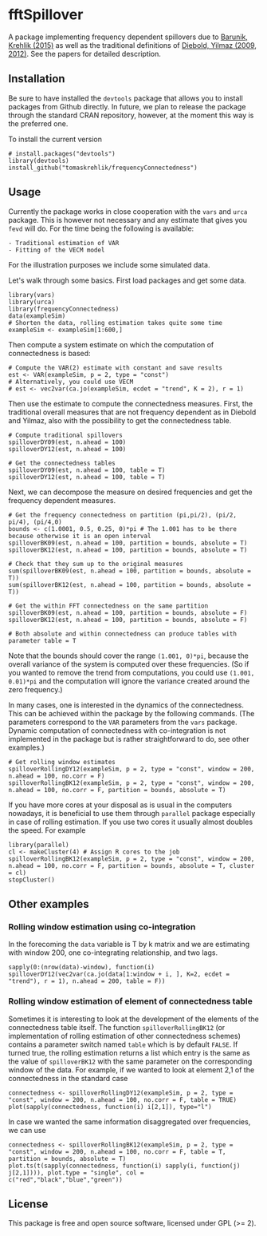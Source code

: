 # fftSpillover


A package implementing frequency dependent spillovers due to [Barunik, Krehlik (2015)][BK2015] as well as the traditional definitions of [Diebold, Yilmaz (2009, 2012)][DY09]. See the papers for detailed description.

## Installation


Be sure to have installed the `devtools` package that allows you to install packages from Github directly. In future, we plan to release the package through the standard CRAN repository, however, at the moment this way is the preferred one.

To install the current version

````{r}
# install.packages("devtools")
library(devtools)
install_github("tomaskrehlik/frequencyConnectedness") 
````

## Usage

Currently the package works in close cooperation with the `vars` and `urca` package. This is however not necessary and any estimate that gives you `fevd` will do. For the time being the following is available:

    - Traditional estimation of VAR
    - Fitting of the VECM model

For the illustration purposes we include some simulated data.

Let's walk through some basics. First load packages and get some data.

````{r}
library(vars)
library(urca)
library(frequencyConnectedness)
data(exampleSim)
# Shorten the data, rolling estimation takes quite some time
exampleSim <- exampleSim[1:600,]
````

Then compute a system estimate on which the computation of connectedness is based:
````{r}
# Compute the VAR(2) estimate with constant and save results
est <- VAR(exampleSim, p = 2, type = "const")
# Alternatively, you could use VECM
# est <- vec2var(ca.jo(exampleSim, ecdet = "trend", K = 2), r = 1)
````

Then use the estimate to compute the connectedness measures.
First, the traditional overall measures that are not frequency dependent as in Diebold and Yilmaz, also with the possibility to get the connectedness table.

````{r}
# Compute traditional spillovers
spilloverDY09(est, n.ahead = 100)
spilloverDY12(est, n.ahead = 100)

# Get the connectedness tables
spilloverDY09(est, n.ahead = 100, table = T)
spilloverDY12(est, n.ahead = 100, table = T)
````

Next, we can decompose the measure on desired frequencies and get the frequency dependent measures.

````{r}
# Get the frequency connectedness on partition (pi,pi/2), (pi/2, pi/4), (pi/4,0)
bounds <- c(1.0001, 0.5, 0.25, 0)*pi # The 1.001 has to be there because otherwise it is an open interval
spilloverBK09(est, n.ahead = 100, partition = bounds, absolute = T)
spilloverBK12(est, n.ahead = 100, partition = bounds, absolute = T)

# Check that they sum up to the original measures
sum(spilloverBK09(est, n.ahead = 100, partition = bounds, absolute = T))
sum(spilloverBK12(est, n.ahead = 100, partition = bounds, absolute = T))

# Get the within FFT connectedness on the same partition
spilloverBK09(est, n.ahead = 100, partition = bounds, absolute = F)
spilloverBK12(est, n.ahead = 100, partition = bounds, absolute = F)

# Both absolute and within connectedness can produce tables with parameter table = T
````
Note that the bounds should cover the range `(1.001, 0)*pi`, because the overall variance of the system is computed over these frequencies. (So if you wanted to remove the trend from computations, you could use `(1.001, 0.01)*pi` and the computation will ignore the variance created around the zero frequency.)

In many cases, one is interested in the dynamics of the connectedness. This can be achieved within the package by the following commands. (The parameters correspond to the `VAR` parameters from the `vars` package. Dynamic computation of connectedness with co-integration is not implemented in the package but is rather straightforward to do, see other examples.)

````{r}
# Get rolling window estimates
spilloverRollingDY12(exampleSim, p = 2, type = "const", window = 200, n.ahead = 100, no.corr = F)
spilloverRollingBK12(exampleSim, p = 2, type = "const", window = 200, n.ahead = 100, no.corr = F, partition = bounds, absolute = T)
````

If you have more cores at your disposal as is usual in the computers nowadays, it is beneficial to use them through `parallel` package especially in case of rolling estimation. If you use two cores it usually almost doubles the speed. For example

````{r}
library(parallel)
cl <- makeCluster(4) # Assign R cores to the job
spilloverRollingBK12(exampleSim, p = 2, type = "const", window = 200, n.ahead = 100, no.corr = F, partition = bounds, absolute = T, cluster = cl)
stopCluster()
````

## Other examples

### Rolling window estimation using co-integration
In the forecoming the `data` variable is T by k matrix and we are estimating with window 200, one co-integrating relationship, and two lags.
````{r}
sapply(0:(nrow(data)-window), function(i) spilloverDY12(vec2var(ca.jo(data[1:window + i, ], K=2, ecdet = "trend"), r = 1), n.ahead = 200, table = F))
````
### Rolling window estimation of element of connectedness table
Sometimes it is interesting to look at the development of the elements of the connectedness table itself. The function `spilloverRollingBK12` (or implementation of rolling estimation of other connectedness schemes) contains a parameter switch named `table` which is by default `FALSE`. If turned true, the rolling estimation returns a list which entry is the same as the value of `spilloverBK12` with the same parameter on the corresponding window of the data. For example, if we wanted to look at element 2,1 of the connectedness in the standard case

````{r}
connectedness <- spilloverRollingDY12(exampleSim, p = 2, type = "const", window = 200, n.ahead = 100, no.corr = F, table = TRUE)
plot(sapply(connectedness, function(i) i[2,1]), type="l")
````

In case we wanted the same information disaggregated over frequencies, we can use 

````{r}
connectedness <- spilloverRollingBK12(exampleSim, p = 2, type = "const", window = 200, n.ahead = 100, no.corr = F, table = T, partition = bounds, absolute = T)
plot.ts(t(sapply(connectedness, function(i) sapply(i, function(j) j[2,1]))), plot.type = "single", col = c("red","black","blue","green"))
````


## License

This package is free and open source software, licensed under GPL (>= 2).


[BK2015]: http:// "Some arxiv link"
[DY09]: http://www.sciencedirect.com/science/article/pii/S016920701100032X "Diebold, F. X., Yilmaz, K., Better to give than to receive: Predictive directional measurement of volatility spillovers"
